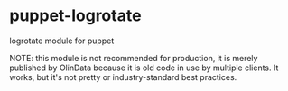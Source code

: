 puppet-logrotate
================

logrotate module for puppet

NOTE: this module is not recommended for production, it is merely published by OlinData because it is old code in use by multiple clients. It works, but it's not pretty or industry-standard best practices.